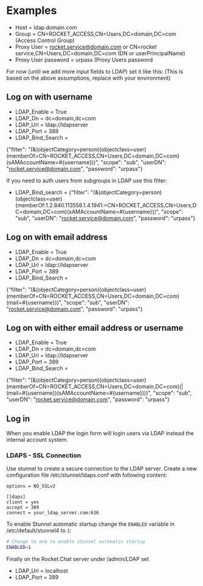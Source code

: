 # Examples

* Host = ldap.domain.com
* Group = CN=ROCKET\_ACCESS,CN=Users,DC=domain,DC=com \(Access Control Group\)
* Proxy User = rocket.service@domain.com or CN=rocket service,CN=Users,DC=domain,DC=com \(DN or userPrincipalName\)
* Proxy User password = urpass \(Proxy Users password

For now \(until we add more input fields to LDAP\) set it like this: \(This is based on the above assumptions, replace with your environment\)

## Log on with username

* LDAP\_Enable = True
* LDAP\_Dn = dc=domain,dc=com
* LDAP\_Url = ldap://ldapserver
* LDAP\_Port = 389
* LDAP\_Bind\_Search =

{"filter": "\(&\(objectCategory=person\)\(objectclass=user\)\(memberOf=CN=ROCKET\_ACCESS,CN=Users,DC=domain,DC=com\)\(sAMAccountName=\#{username}\)\)", "scope": "sub", "userDN": "rocket.service@domain.com", "password": "urpass"}

If you need to auth users from subgroups in LDAP use this filter:

* LDAP\_Bind\_search = {"filter": "\(&\(objectCategory=person\)\(objectclass=user\)\(memberOf:1.2.840.113556.1.4.1941:=CN=ROCKET\_ACCESS,CN=Users,DC=domain,DC=com\)\(sAMAccountName=\#{username}\)\)", "scope": "sub", "userDN": "rocket.service@domain.com", "password": "urpass"}

## Log on with email address

* LDAP\_Enable = True
* LDAP\_Dn = dc=domain,dc=com
* LDAP\_Url = ldap://ldapserver
* LDAP\_Port = 389
* LDAP\_Bind\_Search =

{"filter": "\(&\(objectCategory=person\)\(objectclass=user\)\(memberOf=CN=ROCKET\_ACCESS,CN=Users,DC=domain,DC=com\)\(mail=\#{username}\)\)", "scope": "sub", "userDN": "rocket.service@domain.com", "password": "urpass"}

## Log on with either email address or username

* LDAP\_Enable = True
* LDAP\_Dn = dc=domain,dc=com
* LDAP\_Url = ldap://ldapserver
* LDAP\_Port = 389
* LDAP\_Bind\_Search =

{"filter": "\(&\(objectCategory=person\)\(objectclass=user\)\(memberOf=CN=ROCKET\_ACCESS,CN=Users,DC=domain,DC=com\)\(\|\(mail=\#{username}\)\(sAMAccountName=\#{username}\)\)\)", "scope": "sub", "userDN": "rocket.service@domain.com", "password": "urpass"}

## Log in

When you enable LDAP the login form will login users via LDAP instead the internal account system.

### LDAPS - SSL Connection

Use stunnel to create a secure connection to the LDAP server. Create a new configuration file /etc/stunnel/ldaps.conf with following content:

```text
options = NO_SSLv2

[ldaps]
client = yes
accept = 389
connect = your_ldap_server.com:636
```

To enable Stunnel automatic startup change the `ENABLED` variable in /etc/default/stunnel4 to `1`:

```bash
# Change to one to enable stunnel automatic startup
ENABLED=1
```

Finally on the Rocket.Chat server under /admin/LDAP set

* LDAP\_Url = localhost
* LDAP\_Port = 389

